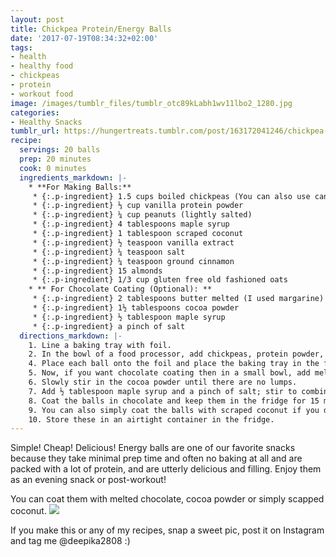 ```yaml
---
layout: post
title: Chickpea Protein/Energy Balls
date: '2017-07-19T08:34:32+02:00'
tags:
- health
- healthy food
- chickpeas
- protein
- workout food
image: /images/tumblr_files/tumblr_otc89kLabh1wv11lbo2_1280.jpg
categories:
- Healthy Snacks
tumblr_url: https://hungertreats.tumblr.com/post/163172041246/chickpea-proteinenergy-balls
recipe:
  servings: 20 balls
  prep: 20 minutes
  cook: 0 minutes
  ingredients_markdown: |-
    * **For Making Balls:**
     * {:.p-ingredient} 1.5 cups boiled chickpeas (You can also use canned chickpeas)
     * {:.p-ingredient} ⅓ cup vanilla protein powder
     * {:.p-ingredient} ¼ cup peanuts (lightly salted)
     * {:.p-ingredient} 4 tablespoons maple syrup
     * {:.p-ingredient} 1 tablespoon scraped coconut
     * {:.p-ingredient} ½ teaspoon vanilla extract
     * {:.p-ingredient} ¼ teaspoon salt
     * {:.p-ingredient} ¼ teaspoon ground cinnamon
     * {:.p-ingredient} 15 almonds
     * {:.p-ingredient} 1/3 cup gluten free old fashioned oats
    * ** For Chocolate Coating (Optional): **
     * {:.p-ingredient} 2 tablespoons butter melted (I used margarine)
     * {:.p-ingredient} 1½ tablespoons cocoa powder 
     * {:.p-ingredient} ½ tablespoon maple syrup
     * {:.p-ingredient} a pinch of salt
  directions_markdown: |-
    1. Line a baking tray with foil.
    2. In the bowl of a food processor, add chickpeas, protein powder, peanuts, maple syrup, vanilla extract, oats, almonds, salt, and cinnamon. 3. Pulse to combine until all ingredients are mixed together and smooth; stop to scrape the sides if needed. It should be like a soft dough texture.Roll the dough into small balls.
    4. Place each ball onto the foil and place the baking tray in the fridge. Keep them in the fridge for at least half an hour so the balls get firm or you can also eat them as it is.
    5. Now, if you want chocolate coating then in a small bowl, add melted butter.
    6. Slowly stir in the cocoa powder until there are no lumps.
    7. Add ½ tablespoon maple syrup and a pinch of salt; stir to combine.
    8. Coat the balls in chocolate and keep them in the fridge for 15 minutes.
    9. You can also simply coat the balls with scraped coconut if you do not like the taste of chocolate.
    10. Store these in an airtight container in the fridge.
---
```

Simple! Cheap! Delicious! Energy balls are one of our favorite snacks because they take minimal prep time and often no baking at all and are packed with a lot of protein, and are utterly delicious and filling. Enjoy them as an evening snack or post-workout!

You can coat them with melted chocolate, cocoa powder or simply scapped coconut.
![]({{site.url}}/images/tumblr_files/tumblr_otc89kLabh1wv11lbo1_1280.jpg)

If you make this or any of my recipes, snap a sweet pic, post it on Instagram and tag me @deepika2808 :)
